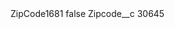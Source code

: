<?xml version="1.0" encoding="UTF-8"?>
<CustomMetadata xmlns="http://soap.sforce.com/2006/04/metadata" xmlns:xsi="http://www.w3.org/2001/XMLSchema-instance" xmlns:xsd="http://www.w3.org/2001/XMLSchema">
    <label>ZipCode1681</label>
    <protected>false</protected>
    <values>
        <field>Zipcode__c</field>
        <value xsi:type="xsd:string">30645</value>
    </values>
</CustomMetadata>
